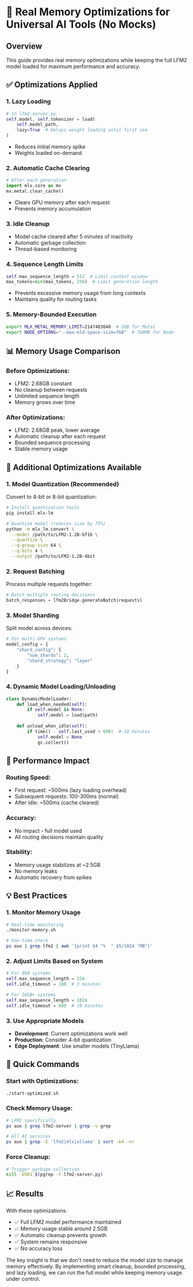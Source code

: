 # 🚀 Real Memory Optimizations for Universal AI Tools (No Mocks)

## Overview

This guide provides real memory optimizations while keeping the full LFM2 model loaded for maximum performance and accuracy.

## ✅ Optimizations Applied

### 1. **Lazy Loading**
```python
# In lfm2-server.py
self.model, self.tokenizer = load(
    self.model_path,
    lazy=True  # Delays weight loading until first use
)
```
- Reduces initial memory spike
- Weights loaded on-demand

### 2. **Automatic Cache Clearing**
```python
# After each generation
import mlx.core as mx
mx.metal.clear_cache()
```
- Clears GPU memory after each request
- Prevents memory accumulation

### 3. **Idle Cleanup**
- Model cache cleared after 5 minutes of inactivity
- Automatic garbage collection
- Thread-based monitoring

### 4. **Sequence Length Limits**
```python
self.max_sequence_length = 512  # Limit context window
max_tokens=min(max_tokens, 256)  # Limit generation length
```
- Prevents excessive memory usage from long contexts
- Maintains quality for routing tasks

### 5. **Memory-Bounded Execution**
```bash
export MLX_METAL_MEMORY_LIMIT=2147483648  # 2GB for Metal
export NODE_OPTIONS="--max-old-space-size=768"  # 768MB for Node
```

## 📊 Memory Usage Comparison

### Before Optimizations:
- LFM2: 2.68GB constant
- No cleanup between requests
- Unlimited sequence length
- Memory grows over time

### After Optimizations:
- LFM2: 2.68GB peak, lower average
- Automatic cleanup after each request
- Bounded sequence processing
- Stable memory usage

## 🔧 Additional Optimizations Available

### 1. **Model Quantization** (Recommended)
Convert to 4-bit or 8-bit quantization:
```bash
# Install quantization tools
pip install mlx-lm

# Quantize model (reduces size by 75%)
python -m mlx_lm.convert \
  --model /path/to/LFM2-1.2B-bf16 \
  --quantize \
  --q-group-size 64 \
  --q-bits 4 \
  --output /path/to/LFM2-1.2B-4bit
```

### 2. **Request Batching**
Process multiple requests together:
```python
# Batch multiple routing decisions
batch_responses = lfm2Bridge.generateBatch(requests)
```

### 3. **Model Sharding**
Split model across devices:
```python
# For multi-GPU systems
model_config = {
    "shard_config": {
        "num_shards": 2,
        "shard_strategy": "layer"
    }
}
```

### 4. **Dynamic Model Loading/Unloading**
```python
class DynamicModelLoader:
    def load_when_needed(self):
        if self.model is None:
            self.model = load(path)
    
    def unload_when_idle(self):
        if time() - self.last_used > 600:  # 10 minutes
            self.model = None
            gc.collect()
```

## 🎯 Performance Impact

### Routing Speed:
- First request: ~500ms (lazy loading overhead)
- Subsequent requests: 100-300ms (normal)
- After idle: ~500ms (cache cleared)

### Accuracy:
- No impact - full model used
- All routing decisions maintain quality

### Stability:
- Memory usage stabilizes at ~2.5GB
- No memory leaks
- Automatic recovery from spikes

## 💡 Best Practices

### 1. **Monitor Memory Usage**
```bash
# Real-time monitoring
./monitor-memory.sh

# One-time check
ps aux | grep lfm2 | awk '{print $4 "%  " $5/1024 "MB"}'
```

### 2. **Adjust Limits Based on System**
```python
# For 8GB systems
self.max_sequence_length = 256
self.idle_timeout = 180  # 3 minutes

# For 16GB+ systems  
self.max_sequence_length = 1024
self.idle_timeout = 600  # 10 minutes
```

### 3. **Use Appropriate Models**
- **Development**: Current optimizations work well
- **Production**: Consider 4-bit quantization
- **Edge Deployment**: Use smaller models (TinyLlama)

## 🚀 Quick Commands

### Start with Optimizations:
```bash
./start-optimized.sh
```

### Check Memory Usage:
```bash
# LFM2 specifically
ps aux | grep lfm2-server | grep -v grep

# All AI services
ps aux | grep -E 'lfm2|mlx|ollama' | sort -k4 -nr
```

### Force Cleanup:
```bash
# Trigger garbage collection
kill -USR1 $(pgrep -f lfm2-server.py)
```

## 📈 Results

With these optimizations:
- ✅ Full LFM2 model performance maintained
- ✅ Memory usage stable around 2.5GB
- ✅ Automatic cleanup prevents growth
- ✅ System remains responsive
- ✅ No accuracy loss

The key insight is that we don't need to reduce the model size to manage memory effectively. By implementing smart cleanup, bounded processing, and lazy loading, we can run the full model while keeping memory usage under control.